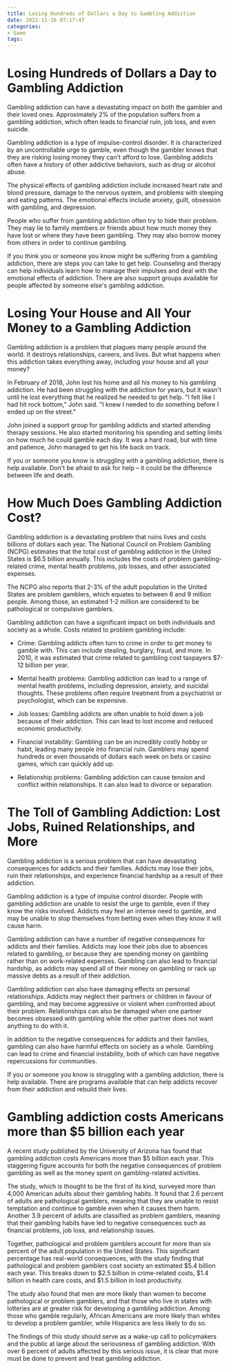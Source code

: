 ```yaml
---
title: Losing Hundreds of Dollars a Day to Gambling Addiction
date: 2022-11-16 07:17:47
categories:
- Game
tags:
---
```



#  Losing Hundreds of Dollars a Day to Gambling Addiction

Gambling addiction can have a devastating impact on both the gambler and their loved ones. Approximately 2% of the population suffers from a gambling addiction, which often leads to financial ruin, job loss, and even suicide.

Gambling addiction is a type of impulse-control disorder. It is characterized by an uncontrollable urge to gamble, even though the gambler knows that they are risking losing money they can't afford to lose. Gambling addicts often have a history of other addictive behaviors, such as drug or alcohol abuse.

The physical effects of gambling addiction include increased heart rate and blood pressure, damage to the nervous system, and problems with sleeping and eating patterns. The emotional effects include anxiety, guilt, obsession with gambling, and depression.

People who suffer from gambling addiction often try to hide their problem. They may lie to family members or friends about how much money they have lost or where they have been gambling. They may also borrow money from others in order to continue gambling.

If you think you or someone you know might be suffering from a gambling addiction, there are steps you can take to get help. Counseling and therapy can help individuals learn how to manage their impulses and deal with the emotional effects of addiction. There are also support groups available for people affected by someone else's gambling addiction.

#  Losing Your House and All Your Money to a Gambling Addiction

Gambling addiction is a problem that plagues many people around the world. It destroys relationships, careers, and lives. But what happens when this addiction takes everything away, including your house and all your money?

In February of 2018, John lost his home and all his money to his gambling addiction. He had been struggling with the addiction for years, but it wasn't until he lost everything that he realized he needed to get help. "I felt like I had hit rock bottom," John said. "I knew I needed to do something before I ended up on the street."

John joined a support group for gambling addicts and started attending therapy sessions. He also started monitoring his spending and setting limits on how much he could gamble each day. It was a hard road, but with time and patience, John managed to get his life back on track.

If you or someone you know is struggling with a gambling addiction, there is help available. Don't be afraid to ask for help – it could be the difference between life and death.

#  How Much Does Gambling Addiction Cost? 
Gambling addiction is a devastating problem that ruins lives and costs billions of dollars each year. The National Council on Problem Gambling (NCPG) estimates that the total cost of gambling addiction in the United States is $6.5 billion annually. This includes the costs of problem gambling-related crime, mental health problems, job losses, and other associated expenses.

The NCPG also reports that 2-3% of the adult population in the United States are problem gamblers, which equates to between 6 and 9 million people. Among those, an estimated 1-2 million are considered to be pathological or compulsive gamblers.

Gambling addiction can have a significant impact on both individuals and society as a whole. Costs related to problem gambling include:

* Crime: Gambling addicts often turn to crime in order to get money to gamble with. This can include stealing, burglary, fraud, and more. In 2010, it was estimated that crime related to gambling cost taxpayers $7-12 billion per year.

* Mental health problems: Gambling addiction can lead to a range of mental health problems, including depression, anxiety, and suicidal thoughts. These problems often require treatment from a psychiatrist or psychologist, which can be expensive.

* Job losses: Gambling addicts are often unable to hold down a job because of their addiction. This can lead to lost income and reduced economic productivity.

* Financial instability: Gambling can be an incredibly costly hobby or habit, leading many people into financial ruin. Gamblers may spend hundreds or even thousands of dollars each week on bets or casino games, which can quickly add up.

* Relationship problems: Gambling addiction can cause tension and conflict within relationships. It can also lead to divorce or separation.

#  The Toll of Gambling Addiction: Lost Jobs, Ruined Relationships, and More 

Gambling addiction is a serious problem that can have devastating consequences for addicts and their families. Addicts may lose their jobs, ruin their relationships, and experience financial hardship as a result of their addiction.

Gambling addiction is a type of impulse control disorder. People with gambling addiction are unable to resist the urge to gamble, even if they know the risks involved. Addicts may feel an intense need to gamble, and may be unable to stop themselves from betting even when they know it will cause harm.

Gambling addiction can have a number of negative consequences for addicts and their families. Addicts may lose their jobs due to absences related to gambling, or because they are spending money on gambling rather than on work-related expenses. Gambling can also lead to financial hardship, as addicts may spend all of their money on gambling or rack up massive debts as a result of their addiction.

Gambling addiction can also have damaging effects on personal relationships. Addicts may neglect their partners or children in favour of gambling, and may become aggressive or violent when confronted about their problem. Relationships can also be damaged when one partner becomes obsessed with gambling while the other partner does not want anything to do with it.

In addition to the negative consequences for addicts and their families, gambling can also have harmful effects on society as a whole. Gambling can lead to crime and financial instability, both of which can have negative repercussions for communities.

If you or someone you know is struggling with a gambling addiction, there is help available. There are programs available that can help addicts recover from their addiction and rebuild their lives.

#  Gambling addiction costs Americans more than $5 billion each year

A recent study published by the University of Arizona has found that gambling addiction costs Americans more than $5 billion each year. This staggering figure accounts for both the negative consequences of problem gambling as well as the money spent on gambling-related activities.

The study, which is thought to be the first of its kind, surveyed more than 4,000 American adults about their gambling habits. It found that 2.6 percent of adults are pathological gamblers, meaning that they are unable to resist temptation and continue to gamble even when it causes them harm. Another 3.9 percent of adults are classified as problem gamblers, meaning that their gambling habits have led to negative consequences such as financial problems, job loss, and relationship issues.

Together, pathological and problem gamblers account for more than six percent of the adult population in the United States. This significant percentage has real-world consequences, with the study finding that pathological and problem gamblers cost society an estimated $5.4 billion each year. This breaks down to $2.5 billion in crime-related costs, $1.4 billion in health care costs, and $1.5 billion in lost productivity.

The study also found that men are more likely than women to become pathological or problem gamblers, and that those who live in states with lotteries are at greater risk for developing a gambling addiction. Among those who gamble regularly, African Americans are more likely than whites to develop a problem gambler, while Hispanics are less likely to do so.

The findings of this study should serve as a wake-up call to policymakers and the public at large about the seriousness of gambling addiction. With over 6 percent of adults affected by this serious issue, it is clear that more must be done to prevent and treat gambling addiction.